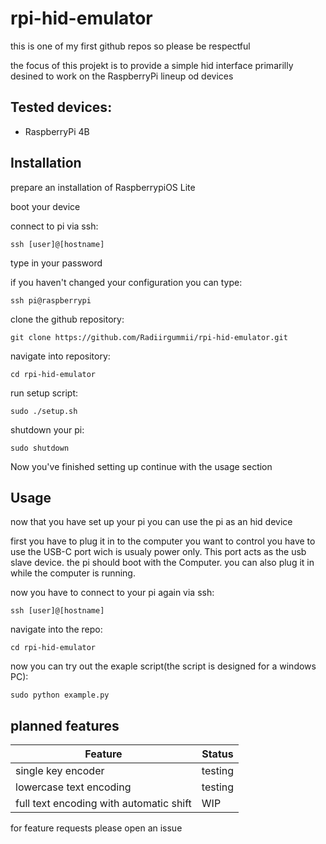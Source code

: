 # rpi-hid-emulator
this is one of my first github repos so please be respectful

the focus of this projekt is to provide a simple hid interface primarilly desined to work on the RaspberryPi lineup od devices

## Tested devices:
- RaspberryPi 4B

## Installation
prepare an installation of RaspberrypiOS Lite

boot your device

connect to pi via ssh:

`ssh [user]@[hostname]`

type in your password

if you haven't changed your configuration you can type:

`ssh pi@raspberrypi`

clone the github repository:

`git clone https://github.com/Radiirgummii/rpi-hid-emulator.git`

navigate into repository:

`cd rpi-hid-emulator`

run setup script:

`sudo ./setup.sh`

shutdown your pi:

`sudo shutdown`

Now you've finished setting up continue with the usage section

## Usage

now that you have set up your pi you can use the pi as an hid device

first you have to plug it in to the computer you want to control you have to use the USB-C port wich is usualy power only.
This port acts as the usb slave device. the pi should boot with the Computer. you can also plug it in while the computer is running.

now you have to connect to your pi again via ssh:

`ssh [user]@[hostname]`

navigate into the repo:

`cd rpi-hid-emulator`

now you can try out the exaple script(the script is designed for a windows PC):

`sudo python example.py`

## planned features
| Feature                                 | Status     |
|-----------------------------------------|------------|
| single key encoder                      | testing    |
| lowercase text encoding                 | testing    |
| full text encoding with automatic shift | WIP        |

for feature requests please open an issue